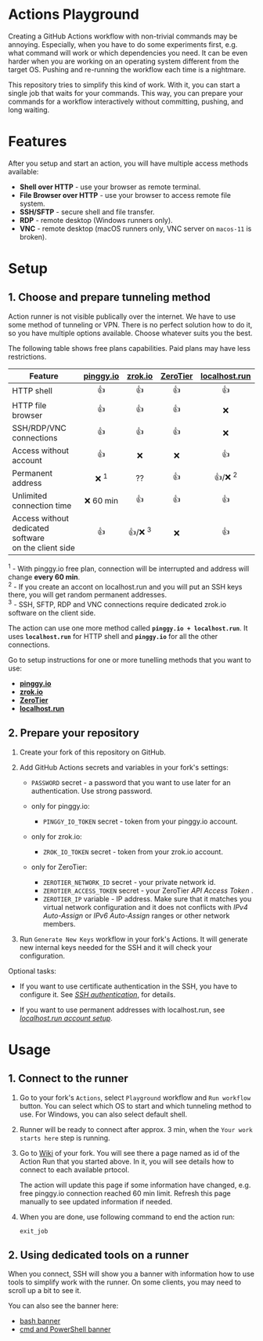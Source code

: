 # Actions Playground

Creating a GitHub Actions workflow with non-trivial commands may be annoying.
Especially, when you have to do some experiments first, e.g. what command will work or which dependencies you need.
It can be even harder when you are working on an operating system different from the target OS.
Pushing and re-running the workflow each time is a nightmare.

This repository tries to simplify this kind of work.
With it, you can start a single job that waits for your commands.
This way, you can prepare your commands for a workflow interactively without committing, pushing, and long waiting.

# Features

After you setup and start an action, you will have multiple access methods available:

* **Shell over HTTP** - use your browser as remote terminal.
* **File Browser over HTTP** - use your browser to access remote file system.
* **SSH/SFTP** - secure shell and file transfer.
* **RDP** - remote desktop (Windows runners only).
* **VNC** - remote desktop (macOS runners only, VNC server on `macos-11` is broken).

# Setup

## 1. Choose and prepare tunneling method

Action runner is not visible publically over the internet.
We have to use some method of tunneling or VPN.
There is no perfect solution how to do it, so you have multiple options available.
Choose whatever suits you the best.

The following table shows free plans capabilities.
Paid plans may have less restrictions.

Feature | [pinggy.io](http://pinggy.io/) | [zrok.io](http://zrok.io) | [ZeroTier](https://www.zerotier.com/) | [localhost.run](http://localhost.run)
--------|:---------:|:-------:|:--------:|:------------:
HTTP shell | :+1: | :+1: | :+1: | :+1:
HTTP file browser | :+1: | :+1: | :+1: | :x:
SSH/RDP/VNC connections | :+1: | :+1: | :+1: | :x:
Access without account | :+1: | :x: | :x: | :+1:
Permanent address | :x: <sup>1</sup> | ?? | :+1: | :+1:/:x: <sup>2</sup>
Unlimited connection time | :x: 60 min | :+1: | :+1: | :+1:
Access without dedicated software<br/>on the client side | :+1: | :+1:/:x: <sup>3</sup> | :x: | :+1:

<sup>1</sup> - With pinggy.io free plan, connection will be interrupted and address will change **every 60 min**.<br/>
<sup>2</sup> - If you create an accont on localhost.run and you will put an SSH keys there, you will get random permanent addresses.<br/>
<sup>3</sup> - SSH, SFTP, RDP and VNC connections require dedicated zrok.io software on the client side.

The action can use one more method called **`pinggy.io + localhost.run`**.
It uses **`localhost.run`** for HTTP shell and **`pinggy.io`** for all the other connections.

Go to setup instructions for one or more tunelling methods that you want to use:
* [**pinggy.io**](docs/pinggy.io.md)
* [**zrok.io**](docs/zrok.io.md)
* [**ZeroTier**](docs/zerotier.md)
* [**localhost.run**](docs/localhost.run.md)

## 2. Prepare your repository

1. Create your fork of this repository on GitHub.

1. Add GitHub Actions secrets and variables in your fork's settings:

   * `PASSWORD` secret - a password that you want to use later for an authentication.
     Use strong password.

   * only for pinggy.io:
      * `PINGGY_IO_TOKEN` secret - token from your pinggy.io account.

   * only for zrok.io:
      * `ZROK_IO_TOKEN` secret - token from your zrok.io account.

   * only for ZeroTier:
      * `ZEROTIER_NETWORK_ID` secret - your private network id.
      * `ZEROTIER_ACCESS_TOKEN` secret - your ZeroTier *API Access Token* .
      * `ZEROTIER_IP` variable - IP address. Make sure that it matches you virtual network
        configuration and it does not conflicts with *IPv4 Auto-Assign* or
        *IPv6 Auto-Assign* ranges or other network members.

1. Run `Generate New Keys` workflow in your fork's Actions.
   It will generate new internal keys needed for the SSH and it will check your
   configuration.

Optional tasks:

* If you want to use certificate authentication in the SSH, you have to configure it.
  See *[SSH authentication](docs/ssh.md)*, for details.

* If you want to use permanent addresses with localhost.run, see 
  [*localhost.run account setup*](docs/localhost.run.account.md).

# Usage

## 1. Connect to the runner

1. Go to your fork's `Actions`, select `Playground` workflow and `Run workflow` button.
   You can select which OS to start and which tunneling method to use. For Windows, you can also select
   default shell.

1. Runner will be ready to connect after approx. 3 min, when the `Your work starts here` step is running.

1. Go to [Wiki](../../wiki) of your fork.
   You will see there a page named as id of the Action Run that you started above.
   In it, you will see details how to connect to each available prtocol.

   The action will update this page if some information have changed, e.g. free pinggy.io connection reached 60 min limit.
   Refresh this page manually to see updated information if needed.

1. When you are done, use following command to end the action run:
   ```
   exit_job
   ```

## 2. Using dedicated tools on a runner

When you connect, SSH will show you a banner with information how to use tools
to simplify work with the runner. On some clients, you may need to scroll up a bit to see it.

You can also see the banner here:
* [bash banner](docs/bash-banner.md)
* [cmd and PowerShell banner](docs/cmd-banner.md)
